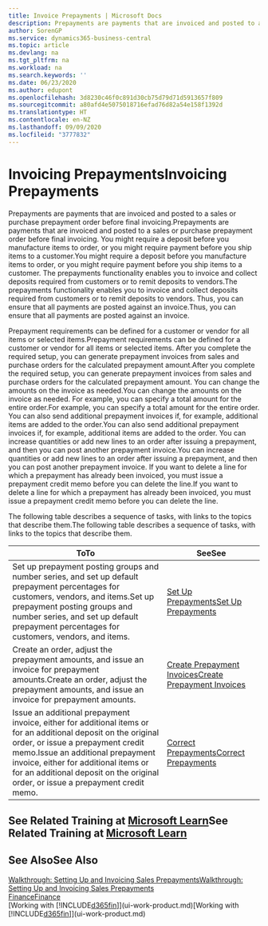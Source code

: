 ```yaml
---
title: Invoice Prepayments | Microsoft Docs
description: Prepayments are payments that are invoiced and posted to a sales or purchase prepayment order before final invoicing. You might require a deposit before you manufacture items to order, or you might require payment before you ship items to a customer. The prepayments functionality enables you to invoice and collect deposits required from customers or to remit deposits to vendors. Thus, you can ensure that all payments are posted against an invoice.
author: SorenGP
ms.service: dynamics365-business-central
ms.topic: article
ms.devlang: na
ms.tgt_pltfrm: na
ms.workload: na
ms.search.keywords: ''
ms.date: 06/23/2020
ms.author: edupont
ms.openlocfilehash: 3d8230c46f0c891d30cb75d79d71d5913657f809
ms.sourcegitcommit: a80afd4e5075018716efad76d82a54e158f1392d
ms.translationtype: HT
ms.contentlocale: en-NZ
ms.lasthandoff: 09/09/2020
ms.locfileid: "3777832"
---
```

# <a name="invoicing-prepayments"></a><span data-ttu-id="390d9-106">Invoicing Prepayments</span><span class="sxs-lookup"><span data-stu-id="390d9-106">Invoicing Prepayments</span></span>

<span data-ttu-id="390d9-107">Prepayments are payments that are invoiced and posted to a sales or purchase prepayment order before final invoicing.</span><span class="sxs-lookup"><span data-stu-id="390d9-107">Prepayments are payments that are invoiced and posted to a sales or purchase prepayment order before final invoicing.</span></span> <span data-ttu-id="390d9-108">You might require a deposit before you manufacture items to order, or you might require payment before you ship items to a customer.</span><span class="sxs-lookup"><span data-stu-id="390d9-108">You might require a deposit before you manufacture items to order, or you might require payment before you ship items to a customer.</span></span> <span data-ttu-id="390d9-109">The prepayments functionality enables you to invoice and collect deposits required from customers or to remit deposits to vendors.</span><span class="sxs-lookup"><span data-stu-id="390d9-109">The prepayments functionality enables you to invoice and collect deposits required from customers or to remit deposits to vendors.</span></span> <span data-ttu-id="390d9-110">Thus, you can ensure that all payments are posted against an invoice.</span><span class="sxs-lookup"><span data-stu-id="390d9-110">Thus, you can ensure that all payments are posted against an invoice.</span></span>  

 <span data-ttu-id="390d9-111">Prepayment requirements can be defined for a customer or vendor for all items or selected items.</span><span class="sxs-lookup"><span data-stu-id="390d9-111">Prepayment requirements can be defined for a customer or vendor for all items or selected items.</span></span> <span data-ttu-id="390d9-112">After you complete the required setup, you can generate prepayment invoices from sales and purchase orders for the calculated prepayment amount.</span><span class="sxs-lookup"><span data-stu-id="390d9-112">After you complete the required setup, you can generate prepayment invoices from sales and purchase orders for the calculated prepayment amount.</span></span> <span data-ttu-id="390d9-113">You can change the amounts on the invoice as needed.</span><span class="sxs-lookup"><span data-stu-id="390d9-113">You can change the amounts on the invoice as needed.</span></span> <span data-ttu-id="390d9-114">For example, you can specify a total amount for the entire order.</span><span class="sxs-lookup"><span data-stu-id="390d9-114">For example, you can specify a total amount for the entire order.</span></span> <span data-ttu-id="390d9-115">You can also send additional prepayment invoices if, for example, additional items are added to the order.</span><span class="sxs-lookup"><span data-stu-id="390d9-115">You can also send additional prepayment invoices if, for example, additional items are added to the order.</span></span> <span data-ttu-id="390d9-116">You can increase quantities or add new lines to an order after issuing a prepayment, and then you can post another prepayment invoice.</span><span class="sxs-lookup"><span data-stu-id="390d9-116">You can increase quantities or add new lines to an order after issuing a prepayment, and then you can post another prepayment invoice.</span></span> <span data-ttu-id="390d9-117">If you want to delete a line for which a prepayment has already been invoiced, you must issue a prepayment credit memo before you can delete the line.</span><span class="sxs-lookup"><span data-stu-id="390d9-117">If you want to delete a line for which a prepayment has already been invoiced, you must issue a prepayment credit memo before you can delete the line.</span></span>  

 <span data-ttu-id="390d9-118">The following table describes a sequence of tasks, with links to the topics that describe them.</span><span class="sxs-lookup"><span data-stu-id="390d9-118">The following table describes a sequence of tasks, with links to the topics that describe them.</span></span>

|<span data-ttu-id="390d9-119">**To**</span><span class="sxs-lookup"><span data-stu-id="390d9-119">**To**</span></span>|<span data-ttu-id="390d9-120">**See**</span><span class="sxs-lookup"><span data-stu-id="390d9-120">**See**</span></span>|  
|------------|-------------|  
|<span data-ttu-id="390d9-121">Set up prepayment posting groups and number series, and set up default prepayment percentages for customers, vendors, and items.</span><span class="sxs-lookup"><span data-stu-id="390d9-121">Set up prepayment posting groups and number series, and set up default prepayment percentages for customers, vendors, and items.</span></span>|[<span data-ttu-id="390d9-122">Set Up Prepayments</span><span class="sxs-lookup"><span data-stu-id="390d9-122">Set Up Prepayments</span></span>](finance-set-up-prepayments.md)|
|<span data-ttu-id="390d9-123">Create an order, adjust the prepayment amounts, and issue an invoice for prepayment amounts.</span><span class="sxs-lookup"><span data-stu-id="390d9-123">Create an order, adjust the prepayment amounts, and issue an invoice for prepayment amounts.</span></span>|[<span data-ttu-id="390d9-124">Create Prepayment Invoices</span><span class="sxs-lookup"><span data-stu-id="390d9-124">Create Prepayment Invoices</span></span>](finance-how-to-create-prepayment-invoices.md)|  
|<span data-ttu-id="390d9-125">Issue an additional prepayment invoice, either for additional items or for an additional deposit on the original order, or issue a prepayment credit memo.</span><span class="sxs-lookup"><span data-stu-id="390d9-125">Issue an additional prepayment invoice, either for additional items or for an additional deposit on the original order, or issue a prepayment credit memo.</span></span>|[<span data-ttu-id="390d9-126">Correct Prepayments</span><span class="sxs-lookup"><span data-stu-id="390d9-126">Correct Prepayments</span></span>](finance-how-to-correct-prepayments.md)|  

## <a name="see-related-training-at-microsoft-learn"></a><span data-ttu-id="390d9-127">See Related Training at [Microsoft Learn](/learn/modules/prepayment-invoices-dynamics-365-business-central/index)</span><span class="sxs-lookup"><span data-stu-id="390d9-127">See Related Training at [Microsoft Learn](/learn/modules/prepayment-invoices-dynamics-365-business-central/index)</span></span>

## <a name="see-also"></a><span data-ttu-id="390d9-128">See Also</span><span class="sxs-lookup"><span data-stu-id="390d9-128">See Also</span></span>

[<span data-ttu-id="390d9-129">Walkthrough: Setting Up and Invoicing Sales Prepayments</span><span class="sxs-lookup"><span data-stu-id="390d9-129">Walkthrough: Setting Up and Invoicing Sales Prepayments</span></span>](walkthrough-setting-up-and-invoicing-sales-prepayments.md)  
[<span data-ttu-id="390d9-130">Finance</span><span class="sxs-lookup"><span data-stu-id="390d9-130">Finance</span></span>](finance.md)  
<span data-ttu-id="390d9-131">[Working with [!INCLUDE[d365fin](includes/d365fin_md.md)]](ui-work-product.md)</span><span class="sxs-lookup"><span data-stu-id="390d9-131">[Working with [!INCLUDE[d365fin](includes/d365fin_md.md)]](ui-work-product.md)</span></span>  
